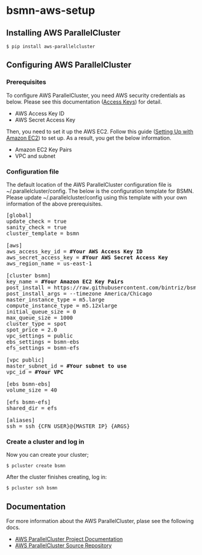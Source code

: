 # bsmn-aws-setup
## Installing AWS ParallelCluster 

```
$ pip install aws-parallelcluster
```
## Configuring AWS ParallelCluster
### Prerequisites
To configure AWS ParallelCluster, you need AWS security credentials as below. Please see this documentation ([Access Keys](https://docs.aws.amazon.com/general/latest/gr/aws-sec-cred-types.html#access-keys-and-secret-access-keys)) for detail.

* AWS Access Key ID
* AWS Secret Access Key

Then, you need to set it up the AWS EC2. Follow this guide ([Setting Up with Amazon EC2](https://docs.aws.amazon.com/AWSEC2/latest/UserGuide/get-set-up-for-amazon-ec2.html)) to set up. As a result, you get the below information.
 
* Amazon EC2 Key Pairs
* VPC and subnet

### Configuration file

The default location of the AWS ParallelCluster configuration file is ~/.parallelcluster/config. The below is the configuration template for BSMN. Please update ~/.parallelcluster/config using this template with your own information of the above prerequisites.

<pre>
[global]
update_check = true
sanity_check = true
cluster_template = bsmn

[aws]
aws_access_key_id = <b>#Your AWS Access Key ID</b>
aws_secret_access_key = <b>#Your AWS Secret Access Key</b>
aws_region_name = us-east-1

[cluster bsmn]
key_name = <b>#Your Amazon EC2 Key Pairs</b>
post_install = https://raw.githubusercontent.com/bintriz/bsmn-aws-setup/master/post_install.sh
post_install_args = --timezone America/Chicago
master_instance_type = m5.large
compute_instance_type = m5.12xlarge
initial_queue_size = 0
max_queue_size = 1000
cluster_type = spot
spot_price = 2.0
vpc_settings = public
ebs_settings = bsmn-ebs
efs_settings = bsmn-efs

[vpc public]
master_subnet_id = <b>#Your subnet to use</b>
vpc_id = <b>#Your VPC</b>

[ebs bsmn-ebs]
volume_size = 40

[efs bsmn-efs]
shared_dir = efs

[aliases]
ssh = ssh {CFN_USER}@{MASTER_IP} {ARGS}
</pre>

### Create a cluster and log in

Now you can create your cluster;

```
$ pcluster create bsmn
```

After the cluster finishes creating, log in:

```
$ pcluster ssh bsmn
```

## Documentation
For more information about the AWS ParallelCluster, plase see the following docs.

* [AWS ParallelCluster Project Documentation](https://aws-parallelcluster.readthedocs.io)
* [AWS ParallelCluster Source Repository](https://github.com/aws/aws-parallelcluster)